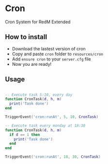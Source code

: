 # Cron
Cron System for RedM Extended

## How to install
* Download the lastest version of cron
* Copy and paste ```cron``` folder to ```resources/cron```
* Add ```ensure cron``` to your ```server.cfg``` file
* Now you are ready!

## Usage
```lua

-- Execute task 5:10, every day
function CronTask(d, h, m)
  print('Task done')
end

TriggerEvent('cron:runAt', 5, 10, CronTask)

-- Execute task every monday at 18:30
function CronTask(d, h, m)
  if d == 1 then
    print('Task done')
  end
end

TriggerEvent('cron:runAt', 18, 30, CronTask)

```
